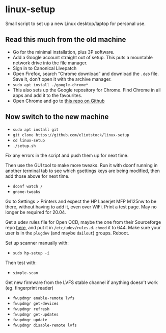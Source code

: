 # linux-setup

Small script to set up a new Linux desktop/laptop for personal use.

## Read this much from the old machine

* Go for the minimal installation, plus 3P software.
* Add a Google account straight out of setup. This puts a mountable network drive into the file manager.
* Sign in to Canonical Livepatch
* Open Firefox, search “Chrome download” and download the `.deb` file. Save it, don't open it with the archive manager. 
* `sudo apt install ./google-chrome*`
* This also sets up the Google repository for Chrome. Find Chrome in all apps and add it to the favourites.
* Open Chrome and go to [this repo on Github](https://github.com/eliotstock/linux-setup)

## Now switch to the new machine

* `sudo apt install git`
* `git clone https://github.com/eliotstock/linux-setup`
* `cd linux-setup`
* `./setup.sh`

Fix any errors in the script and push them up for next time.

Then use the GUI tool to make more tweaks. Run it with dconf running in another terminal tab to see which gsettings keys are being modified, then add those above for next time.

* `dconf watch /`
* `gnome-tweaks`

Go to Settings > Printers and expect the HP Laserjet MFP M125nw to be there, without having to add it, even over WiFi. Print a test page. May no longer be required for 20.04.

Get a udev rules file for Open OCD, maybe the one from their Sourceforge repo [here](https://sourceforge.net/p/openocd/code/ci/master/tree/contrib/60-openocd.rules), and put it in `/etc/udev/rules.d`. `chmod` it to 644. Make sure your user is in the `plugdev` (and maybe `dailout`) groups. Reboot.

Set up scanner manually with:

* `sudo hp-setup -i`

Then test with:

* `simple-scan`

Get new firmware from the LVFS stable channel if anything doesn't work (eg. fingerprint reader)

* `fwupdmgr enable-remote lvfs`
* `fwupdmgr get-devices`
* `fwupdmgr refresh`
* `fwupdmgr get-updates`
* `fwupdmgr update`
* `fwupdmgr disable-remote lvfs`

